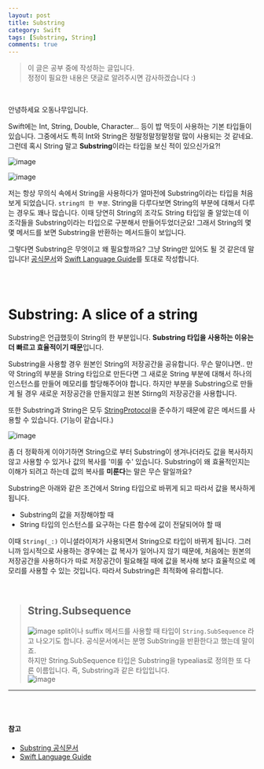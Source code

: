 ```yaml
---
layout: post
title: Substring
category: Swift
tags: [Substring, String]
comments: true
---
```

>이 글은 공부 중에 작성하는 글입니다.        
>정정이 필요한 내용은 댓글로 알려주시면 감사하겠습니다 :)

<br>

안녕하세요 오동나무입니다.  <br>

Swift에는 Int, String, Double, Character... 등이 밥 먹듯이 사용하는 기본 타입들이 있습니다. 그중에서도 특히 Int와 String은 정말정말정말정말 많이 사용되는 것 같네요. 그런데 혹시 String 말고 **Substring**이라는 타입을 보신 적이 있으신가요?! 

![image](https://user-images.githubusercontent.com/73867548/120068459-c3b88800-c0bb-11eb-96d3-461caac17b8b.jpeg)

![image](https://user-images.githubusercontent.com/73867548/120068549-26aa1f00-c0bc-11eb-81fa-6da3d52e6395.jpeg)


저는 항상 무의식 속에서 String을 사용하다가 얼마전에 Substring이라는 타입을 처음 보게 되었습니다. `string의 한 부분`. String을 다루다보면 String의 부분에 대해서 다루는 경우도 꽤나 많습니다. 이때 당연히 String의 조각도 String 타입일 줄 알았는데 이 조각들을 Substring이라는 타입으로 구분해서 만들어두었더군요! 그래서 String의 몇몇 메서드를 보면 Substring을 반환하는 메서드들이 보입니다. <br>

그렇다면 Substring은 무엇이고 왜 필요할까요? 그냥 String만 있어도 될 것 같은데 말입니다! [공식문서](https://developer.apple.com/documentation/swift/substring/)와 [Swift Language Guide](https://docs.swift.org/swift-book/LanguageGuide/StringsAndCharacters.html)를 토대로 작성합니다.

<br>
<br>

# Substring: A slice of a string

Substring은 언급했듯이 String의 한 부분입니다. **Substring 타입을 사용하는 이유는 더 빠르고 효율적이기 때문**입니다. <br>

Substring을 사용할 경우 원본인 String의 저장공간을 공유합니다. 무슨 말이냐면.. 만약 String의 부분을 String 타입으로 만든다면 그 새로운 String 부분에 대해서 하나의 인스턴스를 만들어 메모리를 할당해주어야 합니다. 하지만 부분을 Substring으로 만들게 될 경우 새로운 저장공간을 만들지않고 원본 Stirng의 저장공간을 사용합니다. <br>

또한 Substring과  String은 모두 [StringProtocol](https://developer.apple.com/documentation/swift/stringprotocol)을 준수하기 때문에 같은 메서드를 사용할 수 있습니다. (기능이 같습니다.) <br>

![image](https://user-images.githubusercontent.com/73867548/120070498-ce781a80-c0c5-11eb-8309-432814e1e0e1.jpeg)

 좀 더 정확하게 이야기하면 String으로 부터 Substring이 생겨나더라도 값을 복사하지 않고 사용할 수 있거나 값의 복사를 '미룰 수' 있습니다. Substring이 왜 효율적인지는 이해가 되려고 하는데 값의 복사를 **미룬다**는 말은 무슨 말일까요? <br>
 
Substring은 아래와 같은 조건에서 String 타입으로 바뀌게 되고 따라서 값을 복사하게 됩니다.
- Substring의 값을 저장해야할 때
- String 타입의 인스턴스를 요구하는 다른 함수에 값이 전달되어야 할 때

이때 `String(_:)` 이니셜라이저가 사용되면서 String으로 타입이 바뀌게 됩니다. 그러니까 임시적으로 사용하는 경우에는 값 복사가 일어나지 않기 때문에, 처음에는 원본의 저장공간을 사용하다가 따로 저장공간이 필요해질 때에 값을 복사해 보다 효율적으로 메모리를 사용할 수 있는 것입니다. 따라서 Substring은 최적화에 유리합니다.

<br>


> ## String.Subsequence
> ![image](https://user-images.githubusercontent.com/73867548/120070203-77be1100-c0c4-11eb-820d-7ee7ef51011a.jpeg)
split이나 suffix 메서드를 사용할 때 타입이 `String.SubSequence` 라고 나오기도 합니다. 공식문서에서는 분명 SubString을 반환한다고 했는데 말이죠. <br>
하지만 String.SubSequence 타입은 Substring을 typealias로 정의한 또 다른 이름입니다. 즉, Substring과 같은 타입입니다.    <br>
![image](https://user-images.githubusercontent.com/73867548/120070324-e4d1a680-c0c4-11eb-8d61-91efc6067824.jpeg)


-----


<br>
<br>

#### 참고
- [Substring 공식문서](https://developer.apple.com/documentation/swift/substring/)
- [Swift Language Guide](https://docs.swift.org/swift-book/LanguageGuide/StringsAndCharacters.html)
<br>
<br>
